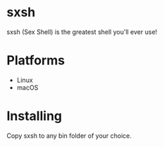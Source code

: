 # sxsh
sxsh (Sex Shell) is the greatest shell you'll ever use!

# Platforms
- Linux
- macOS

# Installing
Copy sxsh to any bin folder of your choice.
